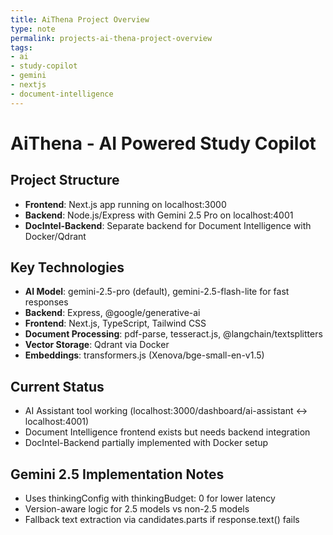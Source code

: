 ```yaml
---
title: AiThena Project Overview
type: note
permalink: projects-ai-thena-project-overview
tags:
- ai
- study-copilot
- gemini
- nextjs
- document-intelligence
---
```


# AiThena - AI Powered Study Copilot

## Project Structure
- **Frontend**: Next.js app running on localhost:3000
- **Backend**: Node.js/Express with Gemini 2.5 Pro on localhost:4001
- **DocIntel-Backend**: Separate backend for Document Intelligence with Docker/Qdrant

## Key Technologies
- **AI Model**: gemini-2.5-pro (default), gemini-2.5-flash-lite for fast responses
- **Backend**: Express, @google/generative-ai
- **Frontend**: Next.js, TypeScript, Tailwind CSS
- **Document Processing**: pdf-parse, tesseract.js, @langchain/textsplitters
- **Vector Storage**: Qdrant via Docker
- **Embeddings**: transformers.js (Xenova/bge-small-en-v1.5)

## Current Status
- AI Assistant tool working (localhost:3000/dashboard/ai-assistant ↔ localhost:4001)
- Document Intelligence frontend exists but needs backend integration
- DocIntel-Backend partially implemented with Docker setup

## Gemini 2.5 Implementation Notes
- Uses thinkingConfig with thinkingBudget: 0 for lower latency
- Version-aware logic for 2.5 models vs non-2.5 models
- Fallback text extraction via candidates.parts if response.text() fails